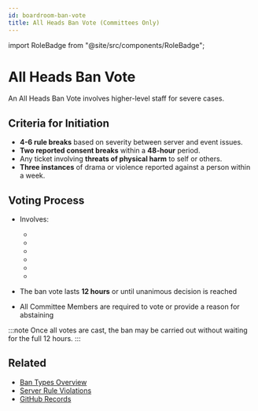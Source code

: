 ```yaml
---
id: boardroom-ban-vote
title: All Heads Ban Vote (Committees Only)
---
```


import RoleBadge from "@site/src/components/RoleBadge";

# All Heads Ban Vote

An All Heads Ban Vote involves higher-level staff for severe cases.

## Criteria for Initiation

- **4-6 rule breaks** based on severity between server and event issues.
- **Two reported consent breaks** within a **48-hour** period.
- Any ticket involving **threats of physical harm** to self or others.
- **Three instances** of drama or violence reported against a person within a week.

## Voting Process

- Involves:

  - <RoleBadge role="HR" color="#ff6b6b" />
  - <RoleBadge role="Event Head" color="#f75edb" />
  - <RoleBadge role="Head Moderator" color="#e68027" />
  - <RoleBadge role="Server Committee Member" badgeIcon="server_committee_role_icon.webp" color="#db1cb8" />
  - <RoleBadge role="Head of Security" color="#ff0000" />
  - <RoleBadge role="Event Committee" color="#f75edb" />

- The ban vote lasts **12 hours** or until unanimous decision is reached
- All Committee Members are required to vote or provide a reason for abstaining

:::note
Once all votes are cast, the ban may be carried out without waiting for the full 12 hours.
:::

## Related

- [Ban Types Overview](./ban-types-overview)
- [Server Rule Violations](../server-rule-violations)
- [GitHub Records](../moderator/github-records)
